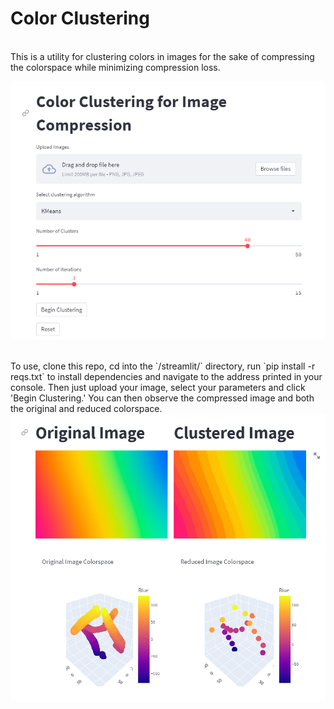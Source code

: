 # Color Clustering

  <br/>
    This is a utility for clustering colors in images for the sake of compressing the colorspace while minimizing compression loss.
<br/>
<p align="center">
<img src="https://github.com/plehman2000/ColorClustering/blob/main/gh_resources/gui.png?raw=true" width="600" height="auto">
  </p>
<br/>
    To use, clone this repo, cd into the `/streamlit/` directory, run `pip install -r reqs.txt` to install dependencies and navigate to the address printed in your console. Then just upload your image, select your parameters and click 'Begin Clustering.' You can then observe the compressed image and both the original and reduced colorspace.
    <img src="https://github.com/plehman2000/ColorClustering/blob/main/gh_resources/colorspace.PNG?raw=true" width="900" height="auto">

<br/>
<br/>
<br/>

